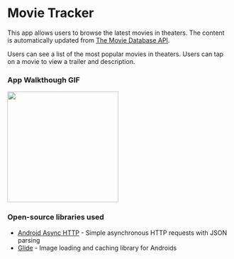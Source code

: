 # Movie Tracker
This app allows users to browse the latest movies in theaters. The content is automatically updated from [The Movie Database API](https://developers.themoviedb.org/3/).

Users can see a list of the most popular movies in theaters. Users can tap on a movie to view a trailer and description.

### App Walkthough GIF

<img src="https://user-images.githubusercontent.com/56406162/152251799-e38aae3f-e605-4f21-bef2-66a4469026b7.gif" width=250><br>

### Open-source libraries used

- [Android Async HTTP](https://github.com/codepath/CPAsyncHttpClient) - Simple asynchronous HTTP requests with JSON parsing
- [Glide](https://github.com/bumptech/glide) - Image loading and caching library for Androids
